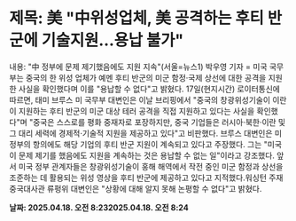 # **제목: 美 "中위성업체, 美 공격하는 후티 반군에 기술지원…용납 불가"**

  내용: "中 정부에 문제 제기했음에도 지원 지속"(서울=뉴스1) 박우영 기자 = 미국 국무부는 중국의 한 위성 업체가 예멘 후티 반군의 미군 함정·국제 상선에 대한 공격을 지원한 사실을 확인했다며 이를 "용납할 수 없다"고 밝혔다. 17일(현지시간) 로이터통신에 따르면, 태미 브루스 미 국무부 대변인은 이날 브리핑에서 "중국의 창광위성기술이 이란이 지원하는 후티 반군의 미군 대상 테러 공격을 직접 지원하고 있다는 사실을 확인했다"며 "중국은 스스로를 평화 중재자로 포장하지만, 중국 기업들은 러시아·북한·이란 및 그 대리 세력에 경제적·기술적 지원을 제공하고 있다"고 비판했다. 브루스 대변인은 미 정부의 항의에도 해당 기업의 후티 반군 지원이 계속되고 있다고 주장했다. 그는 "미국이 문제 제기를 했음에도 지원을 계속하는 것은 용납할 수 없는 일"이라고 강조했다. 앞서 미국 정부 관계자들은 창광위성기술이 홍해 해역에서 작전 중인 미군 함정과 상선을 조준하는 데 활용되는 위성 영상을 후티 반군에 제공하고 있다고 지적했다.워싱턴 주재 중국대사관 류펑위 대변인은 "상황에 대해 알지 못해 논평할 수 없다"고 밝혔다.

  **날짜: 2025.04.18. 오전 8:232025.04.18. 오전 8:24**